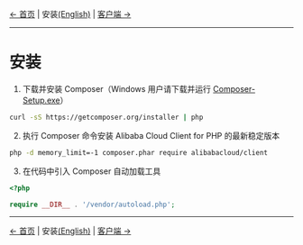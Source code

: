 [← 首页](../README-CN.md) | 安装[(English)](Installation-EN.md) | [客户端 →](Client-CN.md)
***

# 安装
1. 下载并安装 Composer（Windows 用户请下载并运行 [Composer-Setup.exe](https://getcomposer.org/Composer-Setup.exe)）
```bash
curl -sS https://getcomposer.org/installer | php
```

2. 执行 Composer 命令安装 Alibaba Cloud Client for PHP 的最新稳定版本
```bash
php -d memory_limit=-1 composer.phar require alibabacloud/client
```

3. 在代码中引入 Composer 自动加载工具
```php
<?php

require __DIR__ . '/vendor/autoload.php'; 
```

***
[← 首页](../README-CN.md) | 安装[(English)](Installation-EN.md) | [客户端 →](Client-CN.md)

